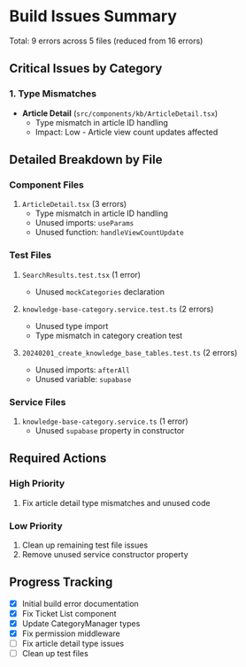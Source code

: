 # Build Issues Summary

Total: 9 errors across 5 files (reduced from 16 errors)

## Critical Issues by Category

### 1. Type Mismatches
- **Article Detail** (`src/components/kb/ArticleDetail.tsx`)
  - Type mismatch in article ID handling
  - Impact: Low - Article view count updates affected

## Detailed Breakdown by File

### Component Files
1. `ArticleDetail.tsx` (3 errors)
   - Type mismatch in article ID handling
   - Unused imports: `useParams`
   - Unused function: `handleViewCountUpdate`

### Test Files
1. `SearchResults.test.tsx` (1 error)
   - Unused `mockCategories` declaration

2. `knowledge-base-category.service.test.ts` (2 errors)
   - Unused type import
   - Type mismatch in category creation test

3. `20240201_create_knowledge_base_tables.test.ts` (2 errors)
   - Unused imports: `afterAll`
   - Unused variable: `supabase`

### Service Files
1. `knowledge-base-category.service.ts` (1 error)
   - Unused `supabase` property in constructor

## Required Actions

### High Priority
1. Fix article detail type mismatches and unused code

### Low Priority
1. Clean up remaining test file issues
2. Remove unused service constructor property

## Progress Tracking
- [x] Initial build error documentation
- [x] Fix Ticket List component
- [x] Update CategoryManager types
- [x] Fix permission middleware
- [ ] Fix article detail type issues
- [ ] Clean up test files 